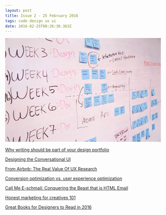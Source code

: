 ```yaml
---
layout: post
title: Issue 2 - 25 February 2016
tags: code design ux ui
date: 2016-02-25T08:26:30.363Z
---
```

![Why writing should be part of your design portfolio](/assets/uploads/issue-2.jpg "Why writing should be part of your design portfolio")

<a href="http://blog.invisionapp.com/writing-design-portfolio/" target="_blank">Why writing should be part of your design portfolio</a>

<a href="http://alistapart.com/article/designing-the-conversational-ui" target="_blank">Designing the Conversational UI</a>

<a href="http://www.fastcodesign.com/3055816/from-airbnb-the-real-value-of-ux-research" target="_blank">From Airbnb: The Real Value Of UX Research</a>

<a href="https://medium.com/@buyukgokcesu/conversion-optimization-vs-user-experience-optimization-485d771d88b3#.5r6z2dr2v" target="_blank">Conversion optimization vs. user experience optimization</a>

<a href="http://zurb.com/article/1424/call-me-e-schmail-conquering-the-beast-th" target="_blank">Call Me E-schmail: Conquering the Beast that is HTML Email</a>

<a href="http://thenuschool.com/marketing-creatives-101/" target="_blank">Honest marketing for creatives 101</a>

<a href="https://blog.pttrns.com/great-books-for-designers-to-read-in-2016-d2ebea3763f4#.1wmuab791" target="_blank">Great Books for Designers to Read in 2016</a>